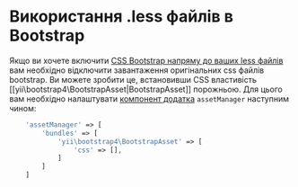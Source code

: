 Використання .less файлів в Bootstrap
=====================================

Якщо ви хочете включити [CSS Bootstrap напряму до ваших less файлів](http://getbootstrap.com/getting-started/#customizing)
вам необхідно відключити завантаження оригінальних css файлів bootstrap.
Ви можете зробити це, встановивши CSS властивість [[yii\bootstrap4\BootstrapAsset|BootstrapAsset]] порожньою.
Для цього вам необхідно налаштувати [компонент додатка](https://github.com/yiisoft/yii2/blob/master/docs/guide/structure-application-components.md)
`assetManager` наступним чином:

```php
    'assetManager' => [
        'bundles' => [
            'yii\bootstrap4\BootstrapAsset' => [
                'css' => [],
            ]
        ]
    ]
```
